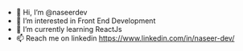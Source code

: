 - 👋 Hi, I’m @naseerdev
- 👀 I’m interested in Front End Development
- 🌱 I’m currently learning ReactJs
- 📫 Reach me on linkedin https://www.linkedin.com/in/naseer-dev/


